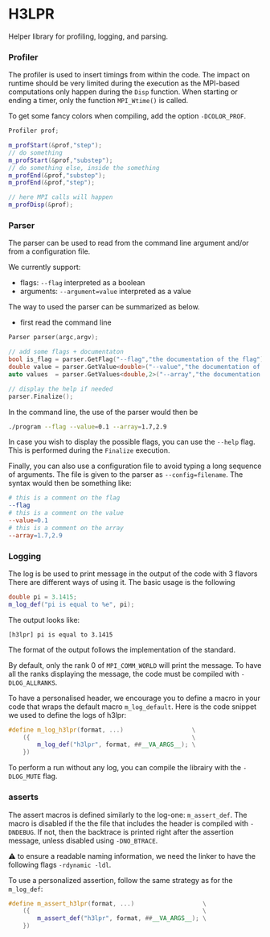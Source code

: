 # H3LPR

Helper library for profiling, logging, and parsing.


### Profiler

The profiler is used to insert timings from within the code.
The impact on runtime should be very limited during the execution as the MPI-based computations only happen during the `Disp` function.
When starting or ending a timer, only the function `MPI_Wtime()` is called.

To get some fancy colors when compiling, add the option `-DCOLOR_PROF`.


```c++
Profiler prof;

m_profStart(&prof,"step");
// do something
m_profStart(&prof,"substep");
// do something else, inside the something
m_profEnd(&prof,"substep");
m_profEnd(&prof,"step");

// here MPI calls will happen
m_profDisp(&prof);
```

### Parser

The parser can be used to read from the command line argument and/or from a configuration file.

We currently support:

- flags: `--flag` interpreted as a boolean
- arguments: `--argument=value` interpreted as a value

The way to used the parser can be summarized as below.
- first read the command line

```c++
Parser parser(argc,argv);

// add some flags + documentaton
bool is_flag = parser.GetFlag("--flag","the documentation of the flag");
double value = parser.GetValue<double>("--value","the documentation of the value",0.1);
auto values  = parser.GetValues<double,2>("--array","the documentation of the values",{0.1,0.2});

// display the help if needed
parser.Finalize();
```

In the command line, the use of the parser would then be

```bash
./program --flag --value=0.1 --array=1.7,2.9
```

In case you wish to display the possible flags, you can use the `--help` flag.
This is performed during the `Finalize` execution.

Finally, you can also use a configuration file to avoid typing a long sequence of arguments.
The file is given to the parser as `--config=filename`. The syntax would then be something like:

```makefile
# this is a comment on the flag
--flag
# this is a comment on the value
--value=0.1
# this is a comment on the array
--array=1.7,2.9
```


### Logging

The log is be used to print message in the output of the code with 3 flavors There are different ways of using it. 
The basic usage is the following

```c++
double pi = 3.1415;
m_log_def("pi is equal to %e", pi);
```

The output looks like: 

```text
[h3lpr] pi is equal to 3.1415
```
The format of the output follows the implementation of the standard. 

By default, only the rank 0 of `MPI_COMM_WORLD` will print the message. To have all the ranks displaying the message, the code must be compiled with `-DLOG_ALLRANKS`. 

To have a personalised header, we encourage you to define a macro in your code that wraps the default macro `m_log_default`. Here is the code snippet we used to define the logs of h3lpr:

```c++
#define m_log_h3lpr(format, ...)                   \
    ({                                             \
        m_log_def("h3lpr", format, ##__VA_ARGS__); \
    })
```
To perform a run without any log, you can compile the librairy with the `-DLOG_MUTE` flag.


### asserts

The assert macros is defined similarly to the log-one: `m_assert_def`.
The macro is disabled if the the file that includes the header is compiled with `-DNDEBUG`.
If not, then the backtrace is printed right after the assertion message, unless disabled using `-DNO_BTRACE`.

:warning: to ensure a readable naming information, we need the linker to have the following flags `-rdynamic -ldl`.

To use a personalized assertion, follow the same strategy as for the `m_log_def`:

```c++
#define m_assert_h3lpr(format, ...)                   \
    ({                                                \
        m_assert_def("h3lpr", format, ##__VA_ARGS__); \
    })
```